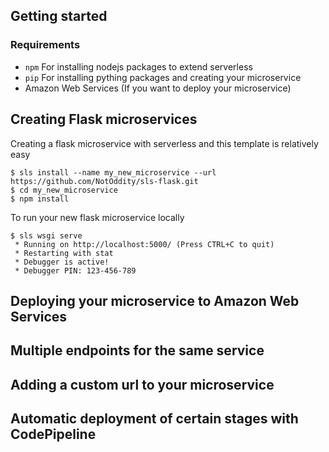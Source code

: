 ## Getting started

### Requirements
- `npm` For installing nodejs packages to extend serverless
- `pip` For installing pything packages and creating your microservice
- Amazon Web Services (If you want to deploy your microservice)

## Creating Flask microservices
Creating a flask microservice with serverless and this template is relatively easy
```
$ sls install --name my_new_microservice --url https://github.com/NotOddity/sls-flask.git
$ cd my_new_microservice
$ npm install
```

To run your new flask microservice locally
```
$ sls wsgi serve
 * Running on http://localhost:5000/ (Press CTRL+C to quit)
 * Restarting with stat
 * Debugger is active!
 * Debugger PIN: 123-456-789
```

## Deploying your microservice to Amazon Web Services

## Multiple endpoints for the same service

## Adding a custom url to your microservice

## Automatic deployment of certain stages with CodePipeline